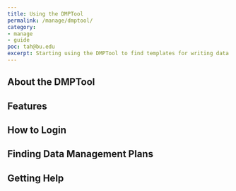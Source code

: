 ```yaml
---
title: Using the DMPTool
permalink: /manage/dmptool/
category: 
- manage
- guide 
poc: tah@bu.edu
excerpt: Starting using the DMPTool to find templates for writing data management plans. 
---
```


## About the DMPTool 

## Features

## How to Login 

## Finding Data Management Plans 

## Getting Help 